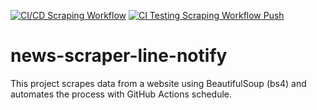 [![CI/CD Scraping Workflow](https://github.com/Thanaraklee/news-scraper-line-notify/actions/workflows/cicd-scraping.yml/badge.svg?branch=main&event=schedule)](https://github.com/Thanaraklee/news-scraper-line-notify/actions/workflows/cicd-scraping.yml)
[![CI Testing Scraping Workflow Push](https://github.com/Thanaraklee/news-scraper-line-notify/actions/workflows/ci-scraping-push.yml/badge.svg?branch=main&event=push)](https://github.com/Thanaraklee/news-scraper-line-notify/actions/workflows/ci-scraping-push.yml)
# news-scraper-line-notify
This project scrapes data from a website using BeautifulSoup (bs4) and automates the process with GitHub Actions schedule.
